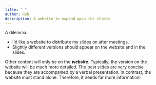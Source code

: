 ```yaml
---
title: " "
author: Rob
description: A website to expand upon the slides
---
```


A dilemma:
- I'd like a website to distribute my slides on after meetings.
- Slightly different versions should appear on the website and in the slides.

<!--→Some content will only be in the ***slides***. ←-->

<!--➡️-->
Other content will only be on the ***website***. Typically, the version on the website will be much more detailed. The best slides are very concise because they are accompanied by a verbal presentation. In contrast, the website must stand alone. Therefore, it needs far more information!<!--⬅️-->
